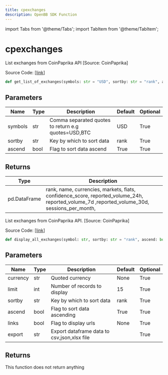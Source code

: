 ```yaml
---
title: cpexchanges
description: OpenBB SDK Function
---
```


import Tabs from '@theme/Tabs';
import TabItem from '@theme/TabItem';

# cpexchanges

<Tabs>
<TabItem value="model" label="Model" default>

List exchanges from CoinPaprika API [Source: CoinPaprika]

Source Code: [[link](https://github.com/OpenBB-finance/OpenBBTerminal/tree/main/openbb_terminal/cryptocurrency/overview/coinpaprika_model.py#L265)]

```python
def get_list_of_exchanges(symbols: str = "USD", sortby: str = "rank", ascend: bool = True) -> pd.DataFrame
```
## Parameters

| Name | Type | Description | Default | Optional |
| ---- | ---- | ----------- | ------- | -------- |
| symbols | str | Comma separated quotes to return e.g quotes=USD,BTC | USD | True |
| sortby | str | Key by which to sort data | rank | True |
| ascend | bool | Flag to sort data ascend | True | True |

## Returns

| Type | Description |
| ---- | ----------- |
| pd.DataFrame | rank, name, currencies, markets, fiats, confidence_score, reported_volume_24h,<br/>reported_volume_7d ,reported_volume_30d, sessions_per_month, |



</TabItem>
<TabItem value="view" label="View">

List exchanges from CoinPaprika API. [Source: CoinPaprika]

Source Code: [[link](https://github.com/OpenBB-finance/OpenBBTerminal/tree/main/openbb_terminal/cryptocurrency/overview/coinpaprika_view.py#L213)]

```python
def display_all_exchanges(symbol: str, sortby: str = "rank", ascend: bool = True, limit: int = 15, export: str = "") -> None
```
## Parameters

| Name | Type | Description | Default | Optional |
| ---- | ---- | ----------- | ------- | -------- |
| currency | str | Quoted currency | None | True |
| limit | int | Number of records to display | 15 | True |
| sortby | str | Key by which to sort data | rank | True |
| ascend | bool | Flag to sort data ascending | True | True |
| links | bool | Flag to display urls | None | True |
| export | str | Export dataframe data to csv,json,xlsx file |  | True |

## Returns

This function does not return anything



</TabItem>
</Tabs>